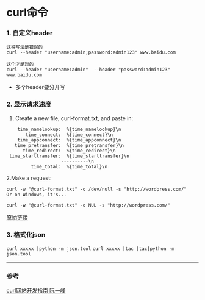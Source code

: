 curl命令
==

### 1. 自定义header

```
这种写法是错误的
curl --header "username:admin;password:admin123" www.baidu.com

这个才是对的
curl --header "username:admin"  --header "password:admin123" www.baidu.com
```

- 多个header要分开写

### 2. 显示请求速度

1. Create a new file, curl-format.txt, and paste in:
```
    time_namelookup:  %{time_namelookup}\n
       time_connect:  %{time_connect}\n
    time_appconnect:  %{time_appconnect}\n
   time_pretransfer:  %{time_pretransfer}\n
      time_redirect:  %{time_redirect}\n
 time_starttransfer:  %{time_starttransfer}\n
                    ----------\n
         time_total:  %{time_total}\n
```
2.Make a request:
```
curl -w "@curl-format.txt" -o /dev/null -s "http://wordpress.com/"
Or on Windows, it's...

curl -w "@curl-format.txt" -o NUL -s "http://wordpress.com/"
```

[原始链接](https://stackoverflow.com/a/22625150)

### 3. 格式化json
`curl xxxxx |python -m json.tool`
`curl xxxxx |tac |tac|python -m json.tool`

---
### 参考
[curl网站开发指南 阮一峰](http://www.ruanyifeng.com/blog/2011/09/curl.html)
